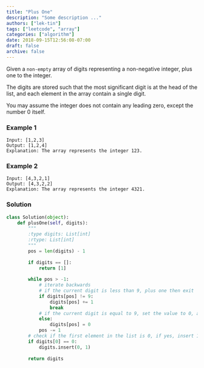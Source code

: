 ```yaml
---
title: "Plus One"
description: "Some description ..."
authors: ["lek-tin"]
tags: ["leetcode", "array"]
categories: ["algorithm"]
date: 2018-09-15T12:56:08-07:00
draft: false
archive: false
---
```

Given a `non-empty` array of digits representing a non-negative integer, plus one to the integer.

The digits are stored such that the most significant digit is at the head of the list, and each element in the array contain a single digit.

You may assume the integer does not contain any leading zero, except the number 0 itself.

### Example 1
```
Input: [1,2,3]
Output: [1,2,4]
Explanation: The array represents the integer 123.
```
### Example 2
```
Input: [4,3,2,1]
Output: [4,3,2,2]
Explanation: The array represents the integer 4321.
```
### Solution
```python
class Solution(object):
    def plusOne(self, digits):
        """
        :type digits: List[int]
        :rtype: List[int]
        """
        pos = len(digits) - 1
        
        if digits == []:
            return [1]
    
        while pos > -1:
            # iterate backwards
		    # if the current digit is less than 9, plus one then exit
            if digits[pos] != 9:
                digits[pos] += 1
                break    
			# if the current digit is equal to 9, set the value to 0, and continue
            else:
                digits[pos] = 0
            pos -= 1
        # check if the first element in the list is 0, if yes, insert 1 to the beginning of the list.
        if digits[0] == 0:
            digits.insert(0, 1)
            
        return digits
```